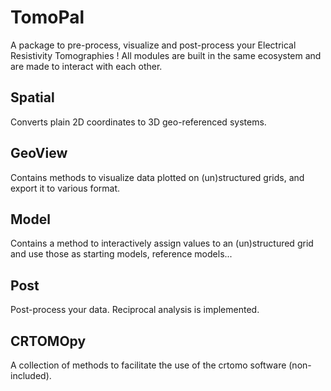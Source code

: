 # TomoPal

A package to pre-process, visualize and post-process your Electrical Resistivity Tomographies !
All modules are built in the same ecosystem and are made to interact with each other.

## Spatial

Converts plain 2D coordinates to 3D geo-referenced systems.

## GeoView

Contains methods to visualize data plotted on (un)structured grids, and export it to various format.

## Model

Contains a method to interactively assign values to an (un)structured grid and use those as starting models, reference
models...

## Post

Post-process your data. Reciprocal analysis is implemented.

## CRTOMOpy

A collection of methods to facilitate the use of the crtomo software (non-included).